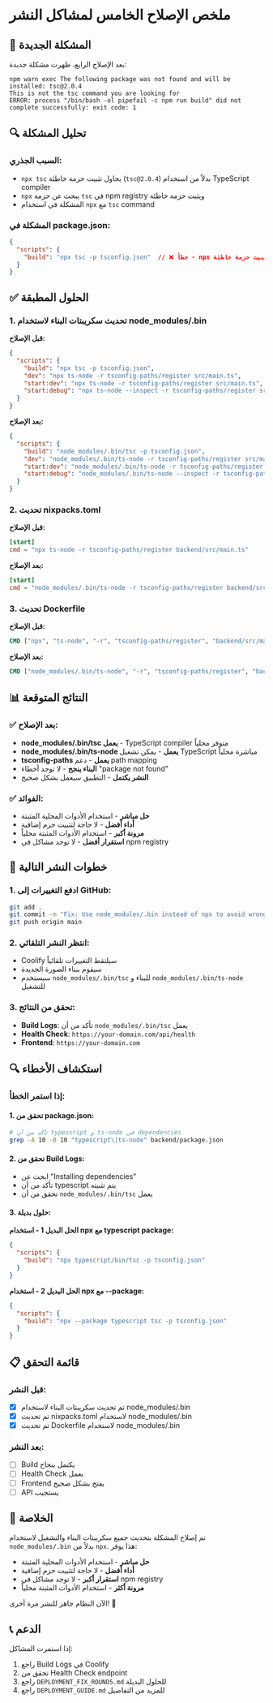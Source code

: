 # ملخص الإصلاح الخامس لمشاكل النشر

## 🚨 المشكلة الجديدة

بعد الإصلاح الرابع، ظهرت مشكلة جديدة:

```
npm warn exec The following package was not found and will be installed: tsc@2.0.4
This is not the tsc command you are looking for
ERROR: process "/bin/bash -ol pipefail -c npm run build" did not complete successfully: exit code: 1
```

## 🔍 تحليل المشكلة

### السبب الجذري:
- `npx tsc` يحاول تثبيت حزمة خاطئة (`tsc@2.0.4`) بدلاً من استخدام TypeScript compiler
- `npx` يبحث عن حزمة `tsc` في npm registry ويثبت حزمة خاطئة
- المشكلة في استخدام `npx` مع `tsc` command

### المشكلة في package.json:
```json
{
  "scripts": {
    "build": "npx tsc -p tsconfig.json"  // ❌ خطأ - npx يحاول تثبيت حزمة خاطئة
  }
}
```

## ✅ الحلول المطبقة

### 1. **تحديث سكريبتات البناء لاستخدام node_modules/.bin**

**قبل الإصلاح:**
```json
{
  "scripts": {
    "build": "npx tsc -p tsconfig.json",
    "dev": "npx ts-node -r tsconfig-paths/register src/main.ts",
    "start:dev": "npx ts-node -r tsconfig-paths/register src/main.ts",
    "start:debug": "npx ts-node --inspect -r tsconfig-paths/register src/main.ts"
  }
}
```

**بعد الإصلاح:**
```json
{
  "scripts": {
    "build": "node_modules/.bin/tsc -p tsconfig.json",                    // ✅ استخدام node_modules/.bin
    "dev": "node_modules/.bin/ts-node -r tsconfig-paths/register src/main.ts",  // ✅ استخدام node_modules/.bin
    "start:dev": "node_modules/.bin/ts-node -r tsconfig-paths/register src/main.ts",  // ✅ استخدام node_modules/.bin
    "start:debug": "node_modules/.bin/ts-node --inspect -r tsconfig-paths/register src/main.ts"  // ✅ استخدام node_modules/.bin
  }
}
```

### 2. **تحديث nixpacks.toml**

**قبل الإصلاح:**
```toml
[start]
cmd = "npx ts-node -r tsconfig-paths/register backend/src/main.ts"
```

**بعد الإصلاح:**
```toml
[start]
cmd = "node_modules/.bin/ts-node -r tsconfig-paths/register backend/src/main.ts"  // ✅ استخدام node_modules/.bin
```

### 3. **تحديث Dockerfile**

**قبل الإصلاح:**
```dockerfile
CMD ["npx", "ts-node", "-r", "tsconfig-paths/register", "backend/src/main.ts"]
```

**بعد الإصلاح:**
```dockerfile
CMD ["node_modules/.bin/ts-node", "-r", "tsconfig-paths/register", "backend/src/main.ts"]  // ✅ استخدام node_modules/.bin
```

## 📊 النتائج المتوقعة

### ✅ **بعد الإصلاح**:
- **node_modules/.bin/tsc يعمل** - TypeScript compiler متوفر محلياً
- **node_modules/.bin/ts-node يعمل** - يمكن تشغيل TypeScript مباشرة محلياً
- **tsconfig-paths يعمل** - دعم path mapping
- **البناء ينجح** - لا توجد أخطاء "package not found"
- **النشر يكتمل** - التطبيق سيعمل بشكل صحيح

### ✅ **الفوائد**:
- **حل مباشر** - استخدام الأدوات المحلية المثبتة
- **أداء أفضل** - لا حاجة لتثبيت حزم إضافية
- **مرونة أكبر** - استخدام الأدوات المثبتة محلياً
- **استقرار أفضل** - لا توجد مشاكل في npm registry

## 🔄 خطوات النشر التالية

### 1. **ادفع التغييرات إلى GitHub**:
```bash
git add .
git commit -m "Fix: Use node_modules/.bin instead of npx to avoid wrong package installation"
git push origin main
```

### 2. **انتظر النشر التلقائي**:
- Coolify سيلتقط التغييرات تلقائياً
- سيقوم ببناء الصورة الجديدة
- سيستخدم `node_modules/.bin/tsc` للبناء و `node_modules/.bin/ts-node` للتشغيل

### 3. **تحقق من النتائج**:
- **Build Logs**: تأكد من أن `node_modules/.bin/tsc` يعمل
- **Health Check**: `https://your-domain.com/api/health`
- **Frontend**: `https://your-domain.com`

## 🔍 استكشاف الأخطاء

### إذا استمر الخطأ:

#### **1. تحقق من package.json**:
```bash
# تأكد من أن typescript و ts-node في dependencies
grep -A 10 -B 10 "typescript\|ts-node" backend/package.json
```

#### **2. تحقق من Build Logs**:
- ابحث عن "Installing dependencies"
- تأكد من أن typescript يتم تثبيته
- تحقق من أن `node_modules/.bin/tsc` يعمل

#### **3. حلول بديلة**:

**الحل البديل 1 - استخدام npx مع typescript package:**
```json
{
  "scripts": {
    "build": "npx typescript/bin/tsc -p tsconfig.json"
  }
}
```

**الحل البديل 2 - استخدام npx مع --package:**
```json
{
  "scripts": {
    "build": "npx --package typescript tsc -p tsconfig.json"
  }
}
```

## 📋 قائمة التحقق

### قبل النشر:
- [x] تم تحديث سكريبتات البناء لاستخدام node_modules/.bin
- [x] تم تحديث nixpacks.toml لاستخدام node_modules/.bin
- [x] تم تحديث Dockerfile لاستخدام node_modules/.bin

### بعد النشر:
- [ ] Build يكتمل بنجاح
- [ ] Health Check يعمل
- [ ] Frontend يفتح بشكل صحيح
- [ ] API يستجيب

## 🎯 الخلاصة

تم إصلاح المشكلة بتحديث جميع سكريبتات البناء والتشغيل لاستخدام `node_modules/.bin` بدلاً من `npx`. هذا يوفر:

- **حل مباشر** - استخدام الأدوات المحلية المثبتة
- **أداء أفضل** - لا حاجة لتثبيت حزم إضافية
- **استقرار أكبر** - لا توجد مشاكل في npm registry
- **مرونة أكثر** - استخدام الأدوات المثبتة محلياً

الآن النظام جاهز للنشر مرة أخرى! 🚀

## 📞 الدعم

إذا استمرت المشاكل:
1. راجع Build Logs في Coolify
2. تحقق من Health Check endpoint
3. راجع `DEPLOYMENT_FIX_ROUND5.md` للحلول البديلة
4. راجع `DEPLOYMENT_GUIDE.md` للمزيد من التفاصيل

